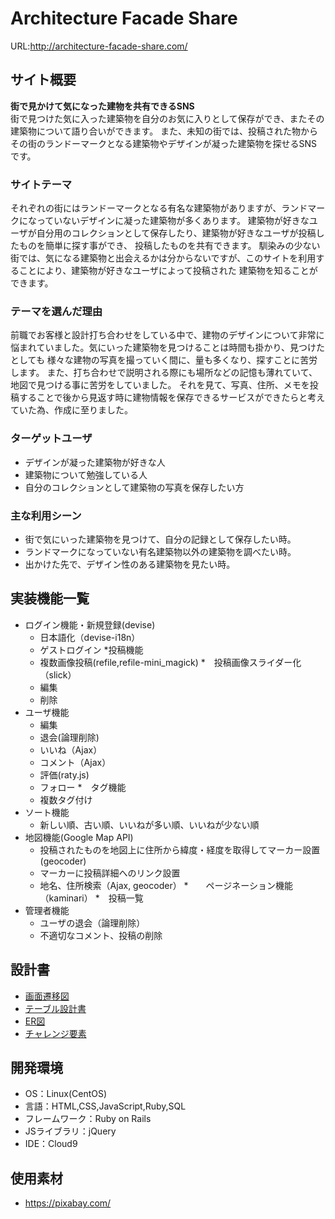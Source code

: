 # Architecture Facade Share
URL:http://architecture-facade-share.com/

## サイト概要
**街で見かけて気になった建物を共有できるSNS**  
街で見つけた気に入った建築物を自分のお気に入りとして保存ができ、またその建築物について語り合いができます。
また、未知の街では、投稿された物からその街のランドーマークとなる建築物やデザインが凝った建築物を探せるSNSです。

### サイトテーマ
それぞれの街にはランドーマークとなる有名な建築物がありますが、ランドマークになっていないデザインに凝った建築物が多くあります。
建築物が好きなユーザが自分用のコレクションとして保存したり、建築物が好きなユーザが投稿したものを簡単に探す事ができ、
投稿したものを共有できます。
馴染みの少ない街では、気になる建築物と出会えるかは分からないですが、このサイトを利用することにより、建築物が好きなユーザによって投稿された
建築物を知ることができます。


### テーマを選んだ理由
前職でお客様と設計打ち合わせをしている中で、建物のデザインについて非常に悩まれていました。気にいった建築物を見つけることは時間も掛かり、見つけたとしても
様々な建物の写真を撮っていく間に、量も多くなり、探すことに苦労します。
また、打ち合わせで説明される際にも場所などの記憶も薄れていて、地図で見つける事に苦労をしていました。
それを見て、写真、住所、メモを投稿することで後から見返す時に建物情報を保存できるサービスができたらと考えていた為、作成に至りました。

### ターゲットユーザ
* デザインが凝った建築物が好きな人
* 建築物について勉強している人
* 自分のコレクションとして建築物の写真を保存したい方

### 主な利用シーン
* 街で気にいった建築物を見つけて、自分の記録として保存したい時。
* ランドマークになっていない有名建築物以外の建築物を調べたい時。
* 出かけた先で、デザイン性のある建築物を見たい時。

## 実装機能一覧
* ログイン機能・新規登録(devise)
  * 日本語化（devise-i18n）
  * ゲストログイン
*投稿機能
  * 複数画像投稿(refile,refile-mini_magick)
  *　投稿画像スライダー化（slick）
  * 編集
  * 削除
* ユーザ機能
  * 編集
  * 退会(論理削除)
  * いいね（Ajax）
  * コメント（Ajax）
  * 評価(raty.js)
  * フォロー 
*　タグ機能
  * 複数タグ付け
* ソート機能
  * 新しい順、古い順、いいねが多い順、いいねが少ない順
* 地図機能(Google Map API)
  * 投稿されたものを地図上に住所から緯度・経度を取得してマーカー設置(geocoder)
  * マーカーに投稿詳細へのリンク設置
  * 地名、住所検索（Ajax, geocoder）
*　　ページネーション機能（kaminari）
  *　投稿一覧　 
* 管理者機能
  * ユーザの退会（論理削除）
  * 不適切なコメント、投稿の削除

## 設計書
* [画面遷移図](https://drive.google.com/file/d/1I4d5bpURJQPbVXqGRoxjpa7csk7C0kfE/view?usp=sharing)
* [テーブル設計書](https://docs.google.com/spreadsheets/d/1Bj5w3MNhR4FELlw8uFvHRrjN6xEXT140ynu_HUSOsMc/edit#gid=856357510)
* [ER図](https://drive.google.com/file/d/1zTCZrhx1dPHrQj7y7TfJafvEbKx8Idtl/view?usp=sharing)
* [チャレンジ要素](https://docs.google.com/spreadsheets/d/15utyIaRegX0az2SnZkcQ0agFIIjrcn711np0cJyW-5Y/edit#gid=0)

## 開発環境
- OS：Linux(CentOS)
- 言語：HTML,CSS,JavaScript,Ruby,SQL
- フレームワーク：Ruby on Rails
- JSライブラリ：jQuery
- IDE：Cloud9

## 使用素材
- https://pixabay.com/
